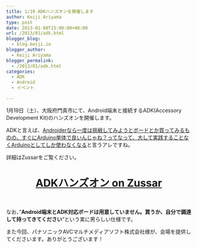 ```yaml
---
title: 1/19 ADKハンズオンを開催します
author: Keiji Ariyama
type: post
date: 2013-01-08T15:00:00+00:00
url: /2013/01/adk.html
blogger_blog:
  - blog.keiji.io
blogger_author:
  - Keiji Ariyama
blogger_permalink:
  - /2013/01/adk.html
categories:
  - ADK
  - Android
  - イベント

---
```

1月19日（土）、大阪府門真市にて、Android端末と接続するADK(Accessory Development Kit)のハンズオンを開催します。

ADKと言えば、<span style="text-decoration: underline;">Androiderなら一度は挑戦してみようとボードとか買ってみるものの、すぐにArduino単体で良いんじゃね？ってなって、大して実践することなくArduinoとしてしか使わなくなる</span>と言うアレですね。

詳細はZussarをご覧ください。

<h1 style="text-align: center;">
  <a href="http://www.zusaar.com/event/489057" target="_blank">ADKハンズオン on Zussar</a>
</h1>

&nbsp;

なお、&#8221;**Android端末とADK対応ボードは用意していません。買うか、自分で調達して持ってきてください**&#8220;という実に男らしい仕様です。

また今回、パナソニックAVCマルチメディアソフト株式会社様が、会場を提供してくださいます。ありがとうございます！

<div align="center">
</div>